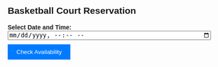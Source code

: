 <!DOCTYPE html>
<html lang="en">
<head>
<meta charset="UTF-8">
<meta name="viewport" content="width=device-width, initial-scale=1.0">
<title>Basketball Court Reservation</title>
<style>
    body {
        font-family: Arial, sans-serif;
    }
    .container {
        max-width: 600px;
        margin: 0 auto;
        padding: 20px;
    }
    label {
        font-weight: bold;
    }
    input[type="datetime-local"] {
        width: 100%;
        margin-bottom: 10px;
    }
    button {
        padding: 10px 20px;
        background-color: #007bff;
        color: #fff;
        border: none;
        cursor: pointer;
    }
    #availability {
        margin-top: 20px;
    }
</style>
</head>
<body>
<div class="container">
    <h2>Basketball Court Reservation</h2>
    <form id="reservationForm">
        <div>
            <label for="date">Select Date and Time:</label>
            <input type="datetime-local" id="date" name="date" required>
        </div>
        <button type="submit">Check Availability</button>
    </form>
    <div id="availability"></div>
</div>

<script>
    const reservationForm = document.getElementById('reservationForm');
    const availabilityDiv = document.getElementById('availability');

    reservationForm.addEventListener('submit', function(event) {
        event.preventDefault();
        const dateTime = document.getElementById('date').value;
        // Here you can make an AJAX request to your backend to check availability
        // For now, let's simulate availability randomly
        const isAvailable = Math.random() < 0.5; // Example random check

        if (isAvailable) {
            availabilityDiv.innerHTML = '<p>Selected date and time is available. You can proceed with reservation.</p>';
        } else {
            availabilityDiv.innerHTML = '<p>Selected date and time is not available. Please choose another time.</p>';
        }
    });
</script>
</body>
</html>

